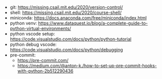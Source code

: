 - git: https://missing.csail.mit.edu/2020/version-control/
- shell: https://missing.csail.mit.edu/2020/course-shell/
- miniconda: https://docs.anaconda.com/free/miniconda/index.html
- python venv: https://www.dataquest.io/blog/a-complete-guide-to-python-virtual-environments/
- python vscode setup: https://code.visualstudio.com/docs/python/python-tutorial
- python debug vscode: https://code.visualstudio.com/docs/python/debugging
- pre-commit:
    - https://pre-commit.com/
    - https://medium.com/@anton-k./how-to-set-up-pre-commit-hooks-with-python-2b512290436
